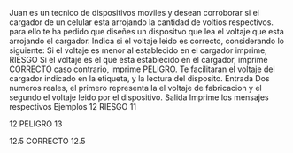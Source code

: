 Juan es un tecnico de dispositivos moviles y desean corroborar si el cargador de un celular esta arrojando la cantidad de voltios respectivos.
para ello te ha pedido que diseñes un dispositvo que lea el voltaje que esta arrojando el cargador.
Indica si el voltaje leido es correcto, considerando lo siguiente:
Si el voltaje es menor al establecido en el cargador imprime, RIESGO
Si el voltaje es el que esta establecido en el cargador, imprime CORRECTO
caso contrario, imprime PELIGRO.
Te facilitaran el voltaje del cargador indicado en la etiqueta, y la lectura del disposito.
Entrada
Dos numeros reales, el primero representa la el voltaje de fabricacion y el segundo el voltaje leido por el dispositivo.
Salida
Imprime los mensajes respectivos
Ejemplos
12							RIESGO
11

12							PELIGRO
13

12.5						CORRECTO
12.5